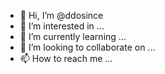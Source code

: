 - 👋 Hi, I’m @ddosince
- 👀 I’m interested in ...
- 🌱 I’m currently learning ...
- 💞️ I’m looking to collaborate on ...
- 📫 How to reach me ...

<!---
ddosince/ddosince is a ✨ special ✨ repository because its `README.md` (this file) appears on your GitHub profile.
You can click the Preview link to take a look at your changes.
--->
